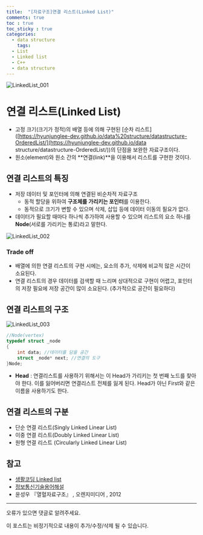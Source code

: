 ```yaml
---
title:  "[자료구조]연결 리스트(Linked List)"
comments: true
toc : true
toc_sticky : true
categories:
  - data structure
    tags:
  - List
  - Linked list
  - C++
  - data structure
---
```


![LinkedList_001](https://user-images.githubusercontent.com/54986748/72061080-7dbd2180-3318-11ea-90c5-32914a0f5f32.jpg)

# 연결 리스트(Linked List)

- 고정 크기(크기가 정적)의 배열 등에 의해 구현된 [순차 리스트]([https://hyunjunglee-dev.github.io/data%20structure/datastructure-OrderedList/](https://hyunjunglee-dev.github.io/data structure/datastructure-OrderedList/))의 단점을 보완한 자료구조이다.
- 원소(element)와 원소 간의 **연결(link)**을 이용해서 리스트를 구현한 것이다. 



## 연결 리스트의 특징

- 저장 데이터 및 포인터에 의해 연결된 비순차적 자료구조
  - 동적 할당을 위하여 **구조체를 가리키는 포인터**를 이용한다.
  - 동적으로 크기가 변할 수 있으며 삭제, 삽입 등에 데이터 이동의 필요가 없다.
- 데이터가 필요할 때마다 하나씩 추가하여 사용할 수 있으며  리스트의 요소 하나를  **Node**(서로를 가리키는 통로)라고 말한다.

![LinkedList_002](https://user-images.githubusercontent.com/54986748/72063919-1bffb600-331e-11ea-83b6-623a1c04ba0c.jpg)

### Trade off

- 배열에 의한 연결 리스트의 구현 시에는, 요소의 추가, 삭제에 비교적 많은 시간이 소요된다.
- 연결 리스트의 경우 데이터를 검색할 때 느리며 상대적으로 구현이 어렵고, 포인터의 저장 필요에 저장 공간이 많이 소요된다. (추가적으로 공간이 필요하다)



## 연결 리스트의 구조

![LinkedList_003](https://user-images.githubusercontent.com/54986748/72252597-e7a03880-3642-11ea-8094-1f3b2e0e8e3e.png)

```c++
//Node(vertex)
typedef struct _node
{
    int data; //데이터를 담을 공간
    struct _node* next; //연결의 도구
}Node;
```

- **Head** :  연결리스트를 사용하기 위해서는 이 Head가 가리키는 첫 번째 노드를 찾아야 한다. 이를 잃어버리면 연결리스트 전체를 잃게 된다. Head가 아닌 First와 같은 이름을 사용하기도 한다.



## 연결 리스트의 구분

- 단순 연결 리스트(Singly Linked Linear List)
- 이중 연결 리스트(Doubly Linked Linear List)
- 원형 연결 리스트 (Circularly Linked Linear List)



## 참고

- [생활코딩 Linked list](https://opentutorials.org/module/1335/8821)
- [정보통신기술용어해설 ](http://www.ktword.co.kr/abbr_view.php?m_temp1=3979)
- 윤성우 『열혈자료구조』 , 오렌지미디어 , 2012

------

오류가 있으면 댓글로 알려주세요.

이 포스트는 비정기적으로 내용이 추가/수정/삭제 될 수 있습니다.